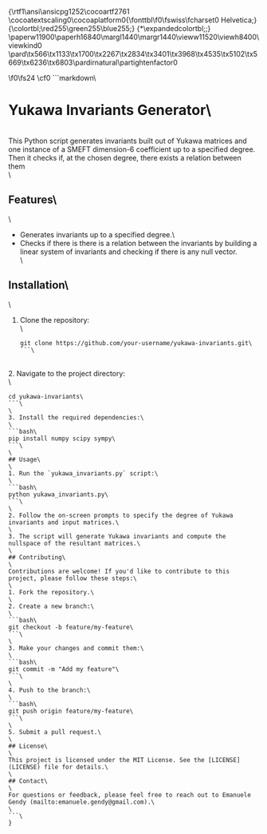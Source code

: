 {\rtf1\ansi\ansicpg1252\cocoartf2761
\cocoatextscaling0\cocoaplatform0{\fonttbl\f0\fswiss\fcharset0 Helvetica;}
{\colortbl;\red255\green255\blue255;}
{\*\expandedcolortbl;;}
\paperw11900\paperh16840\margl1440\margr1440\vieww11520\viewh8400\viewkind0
\pard\tx566\tx1133\tx1700\tx2267\tx2834\tx3401\tx3968\tx4535\tx5102\tx5669\tx6236\tx6803\pardirnatural\partightenfactor0

\f0\fs24 \cf0 ```markdown\
# Yukawa Invariants Generator\
\
This Python script generates invariants built out of Yukawa matrices and one instance of a SMEFT dimension-6 coefficient up to a specified degree. Then it checks if, at the chosen degree, there exists a relation between them\
\
## Features\
\
- Generates invariants up to a specified degree.\
- Checks if there is there is a relation between the invariants by building a linear system of invariants and checking if there is any null vector. \
\
## Installation\
\
1. Clone the repository:\
\
   ```bash\
   git clone https://github.com/your-username/yukawa-invariants.git\
   ```\
\
2. Navigate to the project directory:\
\
   ```bash\
   cd yukawa-invariants\
   ```\
\
3. Install the required dependencies:\
\
   ```bash\
   pip install numpy scipy sympy\
   ```\
\
## Usage\
\
1. Run the `yukawa_invariants.py` script:\
\
   ```bash\
   python yukawa_invariants.py\
   ```\
\
2. Follow the on-screen prompts to specify the degree of Yukawa invariants and input matrices.\
\
3. The script will generate Yukawa invariants and compute the nullspace of the resultant matrices.\
\
## Contributing\
\
Contributions are welcome! If you'd like to contribute to this project, please follow these steps:\
\
1. Fork the repository.\
\
2. Create a new branch:\
\
   ```bash\
   git checkout -b feature/my-feature\
   ```\
\
3. Make your changes and commit them:\
\
   ```bash\
   git commit -m "Add my feature"\
   ```\
\
4. Push to the branch:\
\
   ```bash\
   git push origin feature/my-feature\
   ```\
\
5. Submit a pull request.\
\
## License\
\
This project is licensed under the MIT License. See the [LICENSE](LICENSE) file for details.\
\
## Contact\
\
For questions or feedback, please feel free to reach out to Emanuele Gendy (mailto:emanuele.gendy@gmail.com).\
\
```\
}